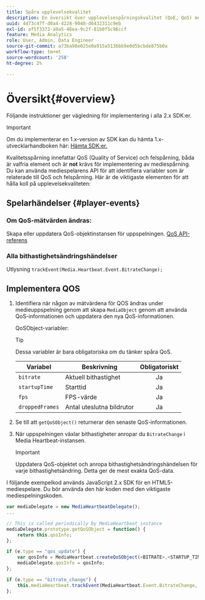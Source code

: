 ```yaml
---
title: Spåra upplevelsekvalitet
description: En översikt över upplevelsespårningskvalitet (QoE, QoS) med Media SDK.
uuid: 4d73c47f-d0a4-4228-9040-d6432311c9eb
exl-id: af5f3372-a9a5-46ea-9c2f-81b0f5c96ccf
feature: Media Analytics
role: User, Admin, Data Engineer
source-git-commit: a73ba98e025e0a915a5136bb9e0d5bcbde875b0a
workflow-type: tm+mt
source-wordcount: '258'
ht-degree: 2%

---
```


# Översikt{#overview}

Följande instruktioner ger vägledning för implementering i alla 2.x SDK:er.

>[!IMPORTANT]
>
>Om du implementerar en 1.x-version av SDK kan du hämta 1.x-utvecklarhandboken här: [Hämta SDK:er.](/help/getting-started/download-sdks.md)

Kvalitetsspårning innefattar QoS (Quality of Service) och felspårning, båda är valfria element och är **not** krävs för implementering av mediespårning. Du kan använda mediespelarens API för att identifiera variabler som är relaterade till QoS och felspårning. Här är de viktigaste elementen för att hålla koll på upplevelsekvaliteten:

## Spelarhändelser {#player-events}

### Om QoS-mätvärden ändras:

Skapa eller uppdatera QoS-objektinstansen för uppspelningen. [QoS API-referens](https://adobe-marketing-cloud.github.io/media-sdks/reference/javascript/MediaHeartbeat.html#.createQoSObject)

### Alla bithastighetsändringshändelser

Utlysning `trackEvent(Media.Heartbeat.Event.BitrateChange);`

## Implementera QOS

1. Identifiera när någon av mätvärdena för QOS ändras under medieuppspelning genom att skapa `MediaObject` genom att använda QoS-informationen och uppdatera den nya QoS-informationen.

   QoSObject-variabler:

   >[!TIP]
   >
   >Dessa variabler är bara obligatoriska om du tänker spåra QoS.

   | Variabel | Beskrivning | Obligatoriskt |
   | --- | --- | :---: |
   | `bitrate` | Aktuell bithastighet | Ja |
   | `startupTime` | Starttid | Ja |
   | `fps` | FPS-värde | Ja |
   | `droppedFrames` | Antal uteslutna bildrutor | Ja |

1. Se till att `getQoSObject()` returnerar den senaste QoS-informationen.
1. När uppspelningen växlar bithastigheter anropar du `BitrateChange` i Media Heartbeat-instansen.

   >[!IMPORTANT]
   >
   >Uppdatera QoS-objektet och anropa bithastighetsändringshändelsen för varje bithastighetsändring. Detta ger de mest exakta QoS-data.

I följande exempelkod används JavaScript 2.x SDK för en HTML5-mediespelare. Du bör använda den här koden med den viktigaste mediespelningskoden.

```js
var mediaDelegate = new MediaHeartbeatDelegate();
...  

// This is called periodically by MediaHeartbeat instance
mediaDelegate.prototype.getQoSObject = function() {
    return this.qosInfo;
};

if (e.type == "qos_update") {
    var qosInfo = MediaHeartbeat.createQoSObject(<BITRATE>,<STARTUP_TIME>,<FPS>,<DROPPED_FRAMES>);
    mediaDelegate.qosInfo = qosInfo;
};

if (e.type == "bitrate_change") {
    this.mediaHeartbeat.trackEvent(MediaHeartbeat.Event.BitrateChange, qosObject);
};
```
